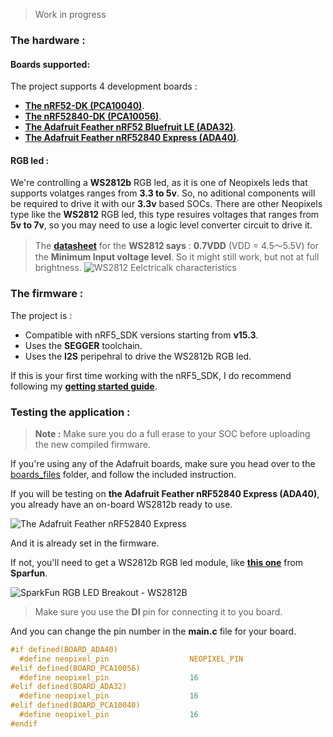 > Work in progress

### The hardware :

#### Boards supported:

The project supports 4 development boards :
* [**The nRF52-DK (PCA10040)**](https://www.nordicsemi.com/Software-and-Tools/Development-Kits/nRF52-DK).
* [**The nRF52840-DK (PCA10056)**](https://www.nordicsemi.com/Software-and-Tools/Development-Kits/nRF52840-DK).
* [**The Adafruit Feather nRF52 Bluefruit LE (ADA32)**](https://www.adafruit.com/product/3406).
* [**The Adafruit Feather nRF52840 Express (ADA40)**](https://www.adafruit.com/product/4062).

#### RGB led :

We're controlling a **WS2812b** RGB led, as it is one of Neopixels leds that supports volatges ranges from **3.3 to 5v**. So, no aditional components will be required to drive it with our **3.3v** based SOCs.
There are other Neopixels type like the **WS2812** RGB led, this type resuires voltages that ranges from **5v to 7v**, so you may need to use a logic level converter circuit to drive it.

> The [**datasheet**](https://cdn-shop.adafruit.com/datasheets/WS2812.pdf) for the **WS2812 says** : **0.7VDD** (VDD = 4.5～5.5V) for the **Minimum Input voltage level**. So it might still work, but not at full brightness.
![WS2812 Eelctricalk characteristics](https://github.com/rmptxf/NeoController/blob/master/assets/WS2812-Electrical_characteristics.PNG)

### The firmware :

The project is :
* Compatible with nRF5_SDK versions starting from **v15.3**.
* Uses the **SEGGER** toolchain.
* Uses the **I2S** peripehral to drive the WS2812b RGB led.

If this is your first time working with the nRF5_SDK, I do recommend following my [**getting started guide**](https://nrf5dev.com/tutorials/getting-started/).

### Testing the application :

>**Note :** Make sure you do a full erase to your SOC before uploading the new compiled firmware.

If you're using any of the Adafruit boards, make sure you head over to the [boards_files](https://github.com/rmptxf/NeoController/blob/master/boards_files) folder, and follow the included instruction.

If you will be testing on **the Adafruit Feather nRF52840 Express (ADA40)**, you already have an on-board WS2812b ready to use.

![The Adafruit Feather nRF52840 Express](https://github.com/rmptxf/NeoController/blob/master/assets/Adafruit_Feather_nRF52840_Express.PNG)

And it is already set in the firmware.

If not, you'll need to get a WS2812b RGB led module, like [**this one**](https://www.sparkfun.com/products/13282) from **Sparfun**.

![SparkFun RGB LED Breakout - WS2812B](https://github.com/rmptxf/NeoController/blob/master/assets/Ws2812B_PinsRev.jpg)

> Make sure you use the **DI** pin for connecting it to you board.

And you can change the pin number in the **main.c** file for your board.

```c
#if defined(BOARD_ADA40)
  #define neopixel_pin                  NEOPIXEL_PIN                            /**< ADA40 (Adafruit nrf52840 express) has a Neopixel on-board. */
#elif defined(BOARD_PCA10056)
  #define neopixel_pin                  16                                      /**< Neopixel pin number. */
#elif defined(BOARD_ADA32)
  #define neopixel_pin                  16                                      /**< Neopixel pin number. */
#elif defined(BOARD_PCA10040)
  #define neopixel_pin                  16                                      /**< Neopixel pin number. */
#endif
```
